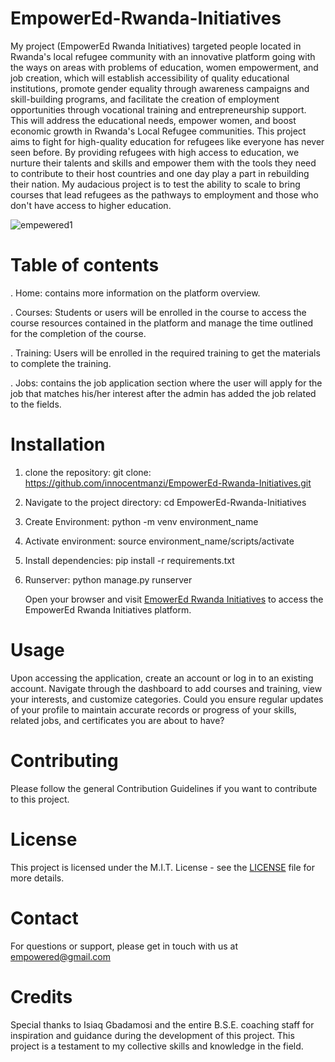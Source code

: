 # EmpowerEd-Rwanda-Initiatives

My project (EmpowerEd Rwanda Initiatives) targeted people located in Rwanda's local refugee community with an innovative platform going with the ways on areas with problems of education, women empowerment, and job creation, which will establish accessibility of quality educational institutions, promote gender equality through awareness campaigns and skill-building programs, and facilitate the creation of employment opportunities through vocational training and entrepreneurship support. This will address the educational needs, empower women, and boost economic growth in Rwanda's Local Refugee communities. This project aims to fight for high-quality education for refugees like everyone has never seen before. By providing refugees with high access to education, we nurture their talents and skills and empower them with the tools they need to contribute to their host countries and one day play a part in rebuilding their nation. My audacious project is to test the ability to scale to bring courses that lead refugees as the pathways to employment and those who don't have access to higher education. 

![empewered1](https://github.com/innocentmanzi/EmpowerEd-Rwanda-Initiatives/assets/116680024/bab59e9e-7a76-4544-8279-e47267a16aa8)

# Table of contents

.  Home:  contains more information on the platform overview.

.  Courses:  Students or users will be enrolled in the course to access the course resources contained in the platform and manage the time outlined for the completion of the 
   course.

.  Training:  Users will be enrolled in the required training to get the materials to complete the training.

.  Jobs:  contains the job application section where the user will apply for the job that matches his/her interest after the admin has added the job related to the fields.

# Installation
1. clone the repository:
   git clone: https://github.com/innocentmanzi/EmpowerEd-Rwanda-Initiatives.git

 2. Navigate to the project directory:
    cd EmpowerEd-Rwanda-Initiatives

3. Create Environment:
   python -m venv environment_name

4. Activate environment:
    source environment_name/scripts/activate
   
6. Install dependencies:
   pip install -r requirements.txt

7. Runserver:
   python manage.py runserver

   Open your browser and visit [EmowerEd Rwanda Initiatives](https://empowered-rwanda-initiatives.onrender.com/) to access the EmpowerEd Rwanda Initiatives platform.



# Usage

Upon accessing the application, create an account or log in to an existing account. Navigate through the dashboard to add courses and training, view your interests, and customize categories. Could you ensure regular updates of your profile to maintain accurate records or progress of your skills, related jobs, and certificates you are about to have?

# Contributing

Please follow the general Contribution Guidelines if you want to contribute to this project.

# License

This project is licensed under the M.I.T. License - see the [LICENSE](https://opensource.org/license/mit)
 file for more details.

# Contact

For questions or support, please get in touch with us at empowered@gmail.com

# Credits

Special thanks to Isiaq Gbadamosi and the entire B.S.E. coaching staff for inspiration and guidance during the development of this project. This project is a testament to my collective skills and knowledge in the field.
